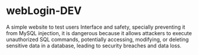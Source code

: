 # webLogin-DEV
A simple website to test users Interface and safety, specially preventing it from MySQL injection, it is dangerous because it allows attackers to execute unauthorized SQL commands, potentially accessing, modifying, or deleting sensitive data in a database, leading to security breaches and data loss.
